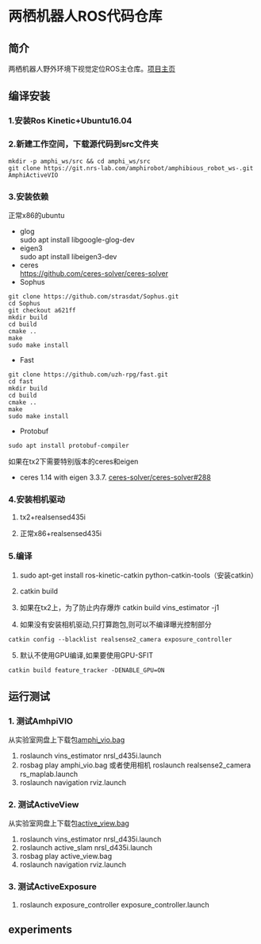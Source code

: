 # 两栖机器人ROS代码仓库
## 简介
两栖机器人野外环境下视觉定位ROS主仓库。[项目主页](https://git.nrs-lab.com/amphirobot/projectmanagement)

## 编译安装

### 1.安装Ros Kinetic+Ubuntu16.04

### 2.新建工作空间，下载源代码到src文件夹
```
mkdir -p amphi_ws/src && cd amphi_ws/src
git clone https://git.nrs-lab.com/amphirobot/amphibious_robot_ws-.git AmphiActiveVIO
```
### 3.安装依赖
正常x86的ubuntu
- glog      
sudo apt install libgoogle-glog-dev
- eigen3    
sudo apt install libeigen3-dev
- ceres     
https://github.com/ceres-solver/ceres-solver
- Sophus
```
git clone https://github.com/strasdat/Sophus.git
cd Sophus
git checkout a621ff
mkdir build
cd build
cmake ..
make
sudo make install
```
- Fast
```
git clone https://github.com/uzh-rpg/fast.git
cd fast
mkdir build
cd build
cmake ..
make
sudo make install
```
- Protobuf
```
sudo apt install protobuf-compiler
```

如果在tx2下需要特别版本的ceres和eigen
- ceres 1.14 with eigen 3.3.7. [ceres-solver/ceres-solver#288](https://github.com/ceres-solver/ceres-solver/issues/288)

### 4.安装相机驱动
1. tx2+realsensed435i

2. 正常x86+realsensed435i

### 5.编译
1. sudo apt-get install ros-kinetic-catkin python-catkin-tools（安装catkin）
2. catkin build

3. 如果在tx2上，为了防止内存爆炸
catkin build vins_estimator -j1

4. 如果没有安装相机驱动,只打算跑包,则可以不编译曝光控制部分
```
catkin config --blacklist realsense2_camera exposure_controller
```
5. 默认不使用GPU编译,如果要使用GPU-SFIT
```
catkin build feature_tracker -DENABLE_GPU=ON
```
## 运行测试

### 1. 测试AmhpiVIO

从实验室网盘上下载包[amphi_vio.bag]()

1. roslaunch vins_estimator nrsl_d435i.launch
2. rosbag play amphi_vio.bag 或者使用相机 roslaunch realsense2_camera rs_maplab.launch
3. roslaunch navigation rviz.launch

### 2. 测试ActiveView

从实验室网盘上下载包[active_view.bag]()

1. roslaunch vins_estimator nrsl_d435i.launch
2. roslaunch active_slam nrsl_d435i.launch
3. rosbag play active_view.bag
4. roslaunch navigation rviz.launch

### 3. 测试ActiveExposure 

1. roslaunch exposure_controller exposure_controller.launch

## experiments
